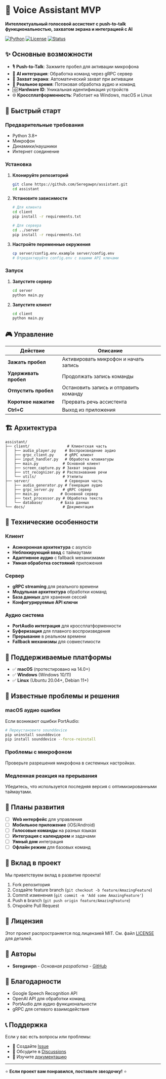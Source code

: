 # 🎤 Voice Assistant MVP

**Интеллектуальный голосовой ассистент с push-to-talk функциональностью, захватом экрана и интеграцией с AI**

[![Python](https://img.shields.io/badge/Python-3.8+-blue.svg)](https://python.org)
[![License](https://img.shields.io/badge/License-MIT-green.svg)](LICENSE)
[![Status](https://img.shields.io/badge/Status-MVP-orange.svg)]()

## ✨ Основные возможности

- 🎙️ **Push-to-Talk**: Зажмите пробел для активации микрофона
- 🧠 **AI интеграция**: Обработка команд через gRPC сервер
- 📸 **Захват экрана**: Автоматический захват при активации
- 🔄 **Реальное время**: Потоковая обработка аудио и команд
- 🆔 **Hardware ID**: Уникальная идентификация устройств
- 🌐 **Кроссплатформенность**: Работает на Windows, macOS и Linux

## 🚀 Быстрый старт

### Предварительные требования

- Python 3.8+
- Микрофон
- Динамики/наушники
- Интернет соединение

### Установка

1. **Клонируйте репозиторий**
   ```bash
   git clone https://github.com/Seregawpn/assistant.git
   cd assistant
   ```

2. **Установите зависимости**
   ```bash
   # Для клиента
   cd client
   pip install -r requirements.txt
   
   # Для сервера
   cd ../server
   pip install -r requirements.txt
   ```

3. **Настройте переменные окружения**
   ```bash
   cp server/config.env.example server/config.env
   # Отредактируйте config.env с вашими API ключами
   ```

### Запуск

1. **Запустите сервер**
   ```bash
   cd server
   python main.py
   ```

2. **Запустите клиент**
   ```bash
   cd client
   python main.py
   ```

## 🎮 Управление

| Действие | Описание |
|----------|----------|
| **Зажать пробел** | Активировать микрофон и начать запись |
| **Удерживать пробел** | Продолжать запись команды |
| **Отпустить пробел** | Остановить запись и отправить команду |
| **Короткое нажатие** | Прервать речь ассистента |
| **Ctrl+C** | Выход из приложения |

## 🏗️ Архитектура

```
assistant/
├── client/                 # Клиентская часть
│   ├── audio_player.py    # Воспроизведение аудио
│   ├── grpc_client.py     # gRPC клиент
│   ├── input_handler.py   # Обработка клавиатуры
│   ├── main.py           # Основной клиент
│   ├── screen_capture.py # Захват экрана
│   ├── stt_recognizer.py # Распознавание речи
│   └── utils/            # Утилиты
├── server/                # Серверная часть
│   ├── audio_generator.py # Генерация аудио
│   ├── grpc_server.py    # gRPC сервер
│   ├── main.py          # Основной сервер
│   ├── text_processor.py # Обработка текста
│   └── database/        # База данных
└── docs/                 # Документация
```

## 🔧 Технические особенности

### Клиент
- **Асинхронная архитектура** с asyncio
- **Неблокирующий ввод** с таймаутами
- **Адаптивное аудио** с fallback механизмами
- **Умная обработка состояний** приложения

### Сервер
- **gRPC streaming** для реального времени
- **Модульная архитектура** обработки команд
- **База данных** для хранения сессий
- **Конфигурируемые API ключи**

### Аудио система
- **PortAudio интеграция** для кроссплатформенности
- **Буферизация** для плавного воспроизведения
- **Прерывание** в реальном времени
- **Fallback механизмы** для совместимости

## 📱 Поддерживаемые платформы

- ✅ **macOS** (протестировано на 14.0+)
- ✅ **Windows** (Windows 10/11)
- ✅ **Linux** (Ubuntu 20.04+, Debian 11+)

## 🐛 Известные проблемы и решения

### macOS аудио ошибки
Если возникают ошибки PortAudio:
```bash
# Переустановите sounddevice
pip uninstall sounddevice
pip install sounddevice --force-reinstall
```

### Проблемы с микрофоном
Проверьте разрешения микрофона в системных настройках.

### Медленная реакция на прерывания
Убедитесь, что используется последняя версия с оптимизированными таймаутами.

## 🔮 Планы развития

- [ ] **Web интерфейс** для управления
- [ ] **Мобильное приложение** (iOS/Android)
- [ ] **Голосовые команды** на разных языках
- [ ] **Интеграция с календарем** и задачами
- [ ] **Умный дом** интеграция
- [ ] **Офлайн режим** для базовых команд

## 🤝 Вклад в проект

Мы приветствуем вклад в развитие проекта! 

1. Fork репозитория
2. Создайте feature branch (`git checkout -b feature/AmazingFeature`)
3. Commit изменения (`git commit -m 'Add some AmazingFeature'`)
4. Push в branch (`git push origin feature/AmazingFeature`)
5. Откройте Pull Request

## 📄 Лицензия

Этот проект распространяется под лицензией MIT. См. файл [LICENSE](LICENSE) для деталей.

## 👥 Авторы

- **Seregawpn** - *Основная разработка* - [GitHub](https://github.com/Seregawpn)

## 🙏 Благодарности

- Google Speech Recognition API
- OpenAI API для обработки команд
- PortAudio для аудио функциональности
- gRPC для сетевого взаимодействия

## 📞 Поддержка

Если у вас есть вопросы или проблемы:

- 📧 Создайте [Issue](https://github.com/Seregawpn/assistant/issues)
- 💬 Обсудите в [Discussions](https://github.com/Seregawpn/assistant/discussions)
- 📖 Изучите [документацию](docs/)

---

⭐ **Если проект вам понравился, поставьте звездочку!** ⭐

